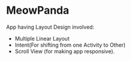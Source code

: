# MeowPanda
App having Layout Design involved:

* Multiple Linear Layout
* Intent(For shifting from one Activity to Other)
* Scroll View (for making app responsive).
